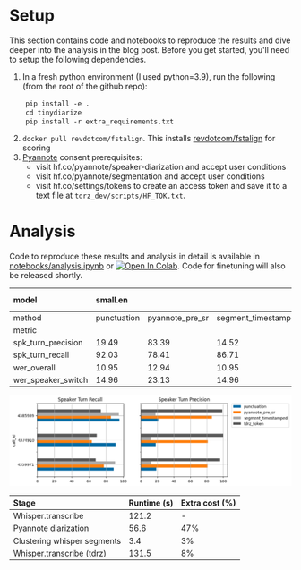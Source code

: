 # Setup

This section contains code and notebooks to reproduce the results and dive deeper into the analysis in the blog post. Before you get started, you'll need to setup the following dependencies.

1. In a fresh python environment (I used python=3.9), run the following (from the root of the github repo):
```
    pip install -e .                       
    cd tinydiarize
    pip install -r extra_requirements.txt
```
2. `docker pull revdotcom/fstalign`. This installs [revdotcom/fstalign](https://github.com/revdotcom/fstalign) for scoring
3. [Pyannote](https://github.com/pyannote/pyannote-audio) consent prerequisites:
    - visit hf.co/pyannote/speaker-diarization and accept user conditions
    - visit hf.co/pyannote/segmentation and accept user conditions
    - visit hf.co/settings/tokens to create an access token and save it to a text file at `tdrz_dev/scripts/HF_TOK.txt`.

# Analysis 

Code to reproduce these results and analysis in detail is available in [notebooks/analysis.ipynb](https://nbviewer.org/github/akashmjn/tinyDiarize/blob/main/tdrz_dev/notebooks/analysis.ipynb) or [![Open In Colab](https://colab.research.google.com/assets/colab-badge.svg)](https://colab.research.google.com/github/akashmjn/tinyDiarize/blob/main/tdrz_dev/notebooks/analysis.ipynb). Code for finetuning will also be released shortly.

|model|small.en| | |small.en-tdrz|
|:----|:----|:----|:----|:----|
|method|punctuation|pyannote_pre_sr|segment_timestamped|tdrz_token|
|metric| | | | |
|spk_turn_precision|19.49|83.39|14.52|98.16|
|spk_turn_recall|92.03|78.41|86.71|70.76|
|wer_overall|10.95|12.94|10.95|10.30|
|wer_speaker_switch|14.96|23.13|14.96|15.56|

![metrics](barplots.png)

|Stage|Runtime (s)|Extra cost (%)|
|:----|:----|:----|
|Whisper.transcribe|121.2|-|
|Pyannote diarization|56.6|47%|
|Clustering whisper segments|3.4|3%|
|Whisper.transcribe (tdrz)|131.5|8%|
